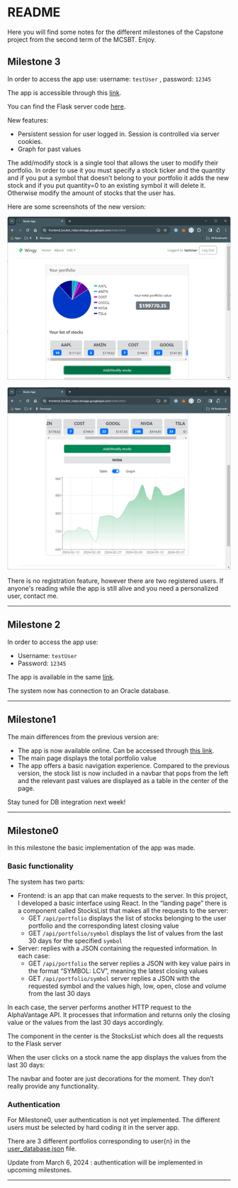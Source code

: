 # README

Here you will find some notes for the different milestones of the Capstone project from the second term of the MCSBT. Enjoy.

## Milestone 3

In order to access the app use: username: `testUser` , password: `12345`

The app is accessible through this [link](https://frontend_bucket_rickyr.storage.googleapis.com/index.html).

You can find the Flask server code [here](https://github.com/ricardorompar/capstoneT2/tree/main/stocks_server).

New features:

- Persistent session for user logged in. Session is controlled via server cookies.
- Graph for past values

The add/modify stock is a single tool that allows the user to modify their portfolio. In order to use it you must specify a stock ticker and the quantity and if you put a symbol that doesn’t belong to your portfolio it adds the new stock and if you put quantity=0 to an existing symbol it will delete it. Otherwise modify the amount of stocks that the user has.

Here are some screenshots of the new version:

![Untitled](README_src/cap.png)

![Untitled](README_src/cap2.png)

There is no registration feature, however there are two registered users. If anyone's reading while the app is still alive and you need a personalized user, contact me.

---

## Milestone 2

In order to access the app use:

- Username: `testUser`
- Password: `12345`

The app is available in the same [link](https://frontend_bucket_rickyr.storage.googleapis.com/index.html).

The system now has connection to an Oracle database.

---

## Milestone1

The main differences from the previous version are:

- The app is now available online. Can be accessed through [this link](https://frontend_bucket_rickyr.storage.googleapis.com/index.html).
- The main page displays the total portfolio value
- The app offers a basic navigation experience. Compared to the previous version, the stock list is now included in a navbar that pops from the left and the relevant past values are displayed as a table in the center of the page.


Stay tuned for DB integration next week!

---

## Milestone0

In this milestone the basic implementation of the app was made.

### Basic functionality

The system has two parts:

- Frontend: is an app that can make requests to the server. In this project, I developed a basic interface using React. In the “landing page” there is a component called StocksList that makes all the requests to the server:
    - GET `/api/portfolio` displays the list of stocks belonging to the user portfolio and the corresponding latest closing value
    - GET `/api/portfolio/symbol` displays the list of values from the last 30 days for the specified `symbol`
- Server: replies with a JSON containing the requested information. In each case:
    - GET `/api/portfolio` the server replies a JSON with key value pairs in the format “SYMBOL: LCV”, meaning the latest closing values
    - GET `/api/portfolio/symbol` server replies a JSON with the requested symbol and the values high, low, open, close and volume from the last 30 days

In each case, the server performs another HTTP request to the AlphaVantage API. It processes that information and returns only the closing value or the values from the last 30 days accordingly.

The component in the center is the StocksList which does all the requests to the Flask server

When the user clicks on a stock name the app displays the values from the last 30 days:

The navbar and footer are just decorations for the moment. They don’t really provide any functionality.

### Authentication

For Milestone0, user authentication is not yet implemented. The different users must be selected by hard coding it in the server app.

There are 3 different portfolios corresponding to user{n} in the [user_database.json](https://github.com/ricardorompar/capstoneT2/blob/main/milestones/user_database.json) file.

Update from March 6, 2024 : authentication will be implemented in upcoming milestones.

---